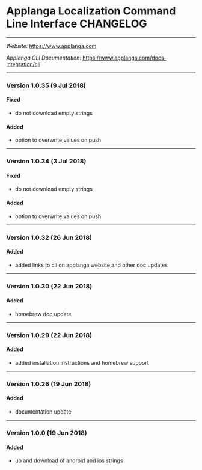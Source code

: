 # Applanga Localization Command Line Interface CHANGELOG
***
*Website:* <https://www.applanga.com> 

*Applanga CLI Documentation:* <https://www.applanga.com/docs-integration/cli> 
***

### Version 1.0.35 (9 Jul 2018)
#### Fixed
- do not download empty strings
#### Added
- option to overwrite values on push

---
### Version 1.0.34 (3 Jul 2018)
#### Fixed
- do not download empty strings
#### Added
- option to overwrite values on push

---
### Version 1.0.32 (26 Jun 2018)
#### Added
- added links to cli on applanga website and other doc updates

---
### Version 1.0.30 (22 Jun 2018)
#### Added
- homebrew doc update

---
### Version 1.0.29 (22 Jun 2018)
#### Added
- added installation instructions and homebrew support

---
### Version 1.0.26 (19 Jun 2018)
#### Added
- documentation update

---
### Version 1.0.0 (19 Jun 2018)
#### Added
- up and download of android and ios strings
